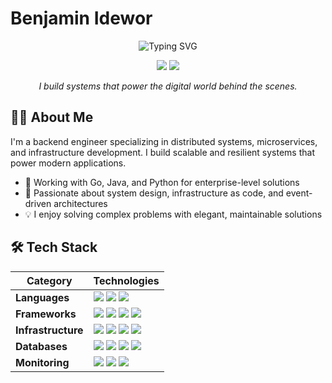 # Benjamin Idewor

<div align="center">

  ![Typing SVG](https://readme-typing-svg.herokuapp.com?font=Fira+Code&weight=500&size=24&pause=1000&color=36BCF7&center=true&vCenter=true&random=false&width=500&height=60&lines=Software+Engineer;Distributed+Systems+Engineer)

  <p>
  <a href="https://linkedin.com/in/benjamin-idewor" target="_blank"><img src="https://img.shields.io/badge/LinkedIn-0077B5?style=for-the-badge&logo=linkedin&logoColor=white" /></a>
  <a href="mailto:benjaminidewor@gmail.com"><img src="https://img.shields.io/badge/Email-D14836?style=for-the-badge&logo=gmail&logoColor=white" /></a>
  </p>

  <p align="center">
    <em>I build systems that power the digital world behind the scenes.</em>
  </p>

</div>

## 👨‍💻 About Me

I'm a backend engineer specializing in distributed systems, microservices, and infrastructure development. I build scalable and resilient systems that power modern applications.

- 🔭 Working with Go, Java, and Python for enterprise-level solutions
- 🌱 Passionate about system design, infrastructure as code, and event-driven architectures
- 💡 I enjoy solving complex problems with elegant, maintainable solutions

## 🛠️ Tech Stack

<div align="center">

| **Category** | **Technologies** |
|--------------|------------------|
| **Languages** | <img src="https://img.shields.io/badge/Go-00ADD8?style=flat-square&logo=go&logoColor=white" /> <img src="https://img.shields.io/badge/Java-ED8B00?style=flat-square&logo=openjdk&logoColor=white" /> <img src="https://img.shields.io/badge/Python-3776AB?style=flat-square&logo=python&logoColor=white" /> |
| **Frameworks** | <img src="https://img.shields.io/badge/Spring-6DB33F?style=flat-square&logo=spring&logoColor=white" /> <img src="https://img.shields.io/badge/Django-092E20?style=flat-square&logo=django&logoColor=white" /> <img src="https://img.shields.io/badge/FastAPI-009688?style=flat-square&logo=fastapi&logoColor=white" /> <img src="https://img.shields.io/badge/Gin-00ADD8?style=flat-square&logo=go&logoColor=white" />
| **Infrastructure** | <img src="https://img.shields.io/badge/GCP-4285F4?style=flat-square&logo=google-cloud&logoColor=white" /> <img src="https://img.shields.io/badge/Kubernetes-326CE5?style=flat-square&logo=kubernetes&logoColor=white" /> <img src="https://img.shields.io/badge/Docker-2496ED?style=flat-square&logo=docker&logoColor=white" /> <img src="https://img.shields.io/badge/Terraform-7B42BC?style=flat-square&logo=terraform&logoColor=white" /> |
| **Databases** | <img src="https://img.shields.io/badge/PostgreSQL-316192?style=flat-square&logo=postgresql&logoColor=white" /> <img src="https://img.shields.io/badge/MySQL-00000F?style=flat-square&logo=mysql&logoColor=white" /> <img src="https://img.shields.io/badge/Redis-DC382D?style=flat-square&logo=redis&logoColor=white" /> <img src="https://img.shields.io/badge/Apache_Kafka-231F20?style=flat-square&logo=apache-kafka&logoColor=white" /> |
| **Monitoring** | <img src="https://img.shields.io/badge/Grafana-F46800?style=flat-square&logo=grafana&logoColor=white" /> <img src="https://img.shields.io/badge/Prometheus-E6522C?style=flat-square&logo=prometheus&logoColor=white" /> <img src="https://img.shields.io/badge/OpenTelemetry-425CC7?style=flat-square&logo=opentelemetry&logoColor=white" /> |

</div>
